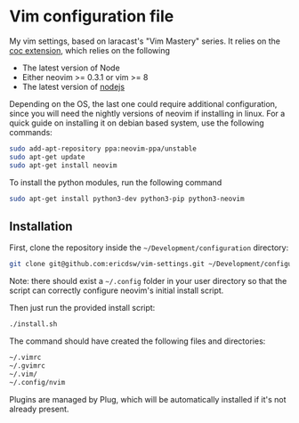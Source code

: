 # Vim configuration file

My vim settings, based on laracast's "Vim Mastery" series.
It relies on the [coc extension](https://github.com/neoclide/coc.nvim), which relies
on the following

- The latest version of Node
- Either neovim >= 0.3.1 or vim >= 8
- The latest version of [nodejs](https://nodejs.org/en/)

Depending on the OS, the last one could require additional configuration, since
you will need the nightly versions of neovim if installing in linux. For a
quick guide on installing it on debian based system, use the following commands:

```bash
sudo add-apt-repository ppa:neovim-ppa/unstable
sudo apt-get update
sudo apt-get install neovim
```

To install the python modules, run the following command

```bash
sudo apt-get install python3-dev python3-pip python3-neovim
```

## Installation

First, clone the repository inside the `~/Development/configuration` directory:

```bash
git clone git@github.com:ericdsw/vim-settings.git ~/Development/configuration/vim-settings
```

Note: there should exist a `~/.config` folder in your user directory so that the
script can correctly configure neovim's initial install script.

Then just run the provided install script:

```bash
./install.sh
```

The command should have created the following files and directories:

```bash
~/.vimrc
~/.gvimrc
~/.vim/
~/.config/nvim
```

Plugins are managed by Plug, which will be automatically installed if it's not
already present.
